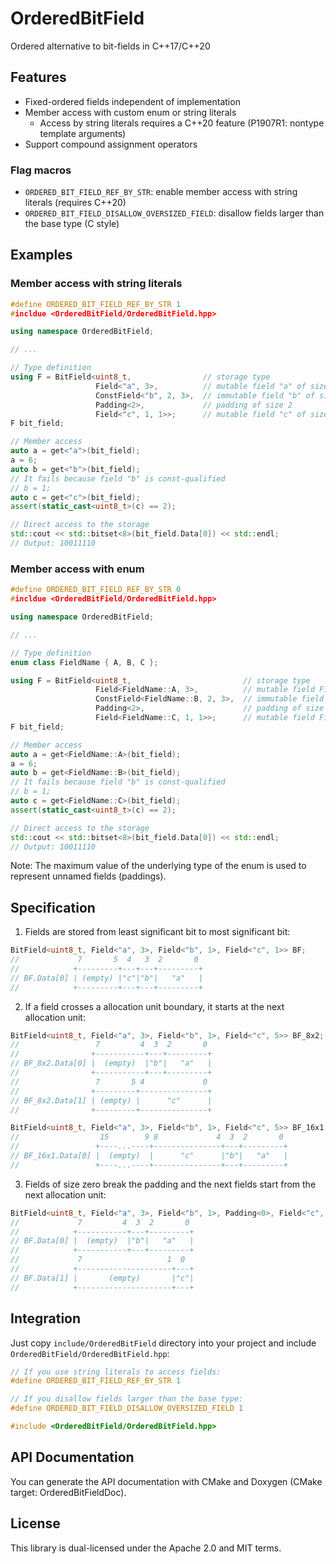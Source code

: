 # OrderedBitField

Ordered alternative to bit-fields in C++17/C++20

## Features

- Fixed-ordered fields independent of implementation
- Member access with custom enum or string literals
  - Access by string literals requires a C++20 feature (P1907R1: nontype template arguments)
- Support compound assignment operators

### Flag macros

- `ORDERED_BIT_FIELD_REF_BY_STR`: enable member access with string literals (requires C++20)
- `ORDERED_BIT_FIELD_DISALLOW_OVERSIZED_FIELD`: disallow fields larger than the base type (C style)

## Examples

### Member access with string literals

```cpp
#define ORDERED_BIT_FIELD_REF_BY_STR 1
#incldue <OrderedBitField/OrderedBitField.hpp>

using namespace OrderedBitField;

// ...

// Type definition
using F = BitField<uint8_t,                // storage type
                   Field<"a", 3>,          // mutable field "a" of size 3
                   ConstField<"b", 2, 3>,  // immutable field "b" of size 2 and value 3
                   Padding<2>,             // padding of size 2
                   Field<"c", 1, 1>>;      // mutable field "c" of size 1 and default value 1
F bit_field;

// Member access
auto a = get<"a">(bit_field);
a = 6;
auto b = get<"b">(bit_field);
// It fails because field "b" is const-qualified
// b = 1;
auto c = get<"c">(bit_field);
assert(static_cast<uint8_t>(c) == 2);

// Direct access to the storage
std::cout << std::bitset<8>(bit_field.Data[0]) << std::endl;
// Output: 10011110
```

### Member access with enum

```cpp
#define ORDERED_BIT_FIELD_REF_BY_STR 0
#incldue <OrderedBitField/OrderedBitField.hpp>

using namespace OrderedBitField;

// ...

// Type definition
enum class FieldName { A, B, C };

using F = BitField<uint8_t,                         // storage type
                   Field<FieldName::A, 3>,          // mutable field FieldName::A of size 3
                   ConstField<FieldName::B, 2, 3>,  // immutable field FieldName::B of size 2 and value 3
                   Padding<2>,                      // padding of size 2
                   Field<FieldName::C, 1, 1>>;      // mutable field FieldName::C of size 1 and default value 1
F bit_field;

// Member access
auto a = get<FieldName::A>(bit_field);
a = 6;
auto b = get<FieldName::B>(bit_field);
// It fails because field "b" is const-qualified
// b = 1;
auto c = get<FieldName::C>(bit_field);
assert(static_cast<uint8_t>(c) == 2);

// Direct access to the storage
std::cout << std::bitset<8>(bit_field.Data[0]) << std::endl;
// Output: 10011110
```

Note: The maximum value of the underlying type of the enum is used to represent unnamed fields (paddings).

## Specification

1. Fields are stored from least significant bit to most significant bit:
```cpp
BitField<uint8_t, Field<"a", 3>, Field<"b", 1>, Field<"c", 1>> BF;
//             7       5  4   3  2       0
//            +---------+---+---+---------+
// BF.Data[0] | (empty) |"c"|"b"|   "a"   |
//            +---------+---+---+---------+
```

2. If a field crosses a allocation unit boundary, it starts at the next allocation unit:
```cpp
BitField<uint8_t, Field<"a", 3>, Field<"b", 1>, Field<"c", 5>> BF_8x2;
//                 7         4  3  2       0
//                +-----------+---+---------+
// BF_8x2.Data[0] |  (empty)  |"b"|   "a"   |
//                +-----------+---+---------+
//                 7       5 4             0
//                +---------+---------------+
// BF_8x2.Data[1] | (empty) |      "c"      |
//                +---------+---------------+

BitField<uint8_t, Field<"a", 3>, Field<"b", 1>, Field<"c", 5>> BF_16x1;
//                  15        9 8             4  3  2       0
//                 +----...----+---------------+---+---------+
// BF_16x1.Data[0] |  (empty)  |      "c"      |"b"|   "a"   |
//                 +----...----+---------------+---+---------+
```

3. Fields of size zero break the padding and the next fields start from the next allocation unit:
```cpp
BitField<uint8_t, Field<"a", 3>, Field<"b", 1>, Padding<0>, Field<"c", 1>> BF;
//             7         4  3  2       0
//            +-----------+---+---------+
// BF.Data[0] |  (empty)  |"b"|   "a"   |
//            +-----------+---+---------+
//             7                   1  0
//            +---------------------+---+
// BF.Data[1] |       (empty)       |"c"|
//            +---------------------+---+
```

## Integration

Just copy `include/OrderedBitField` directory into your project and include `OrderedBitField/OrderedBitField.hpp`:

```cpp
// If you use string literals to access fields:
#define ORDERED_BIT_FIELD_REF_BY_STR 1

// If you disallow fields larger than the base type:
#define ORDERED_BIT_FIELD_DISALLOW_OVERSIZED_FIELD 1

#include <OrderedBitField/OrderedBitField.hpp>
```

## API Documentation

You can generate the API documentation with CMake and Doxygen (CMake target: OrderedBitFieldDoc).

## License

This library is dual-licensed under the Apache 2.0 and MIT terms.
